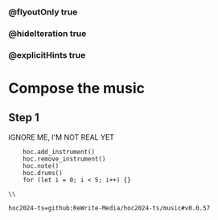 ### @flyoutOnly true
### @hideIteration true
### @explicitHints true

# Compose the music

## Step 1
IGNORE ME, I'M NOT REAL YET

```ghost
    hoc.add_instrument()
    hoc.remove_instrument()
    hoc.note()
    hoc.drums()
    for (let i = 0; i < 5; i++) {}
```
```template
\\
```

```package
hoc2024-ts=github:ReWrite-Media/hoc2024-ts/music#v0.0.57
```